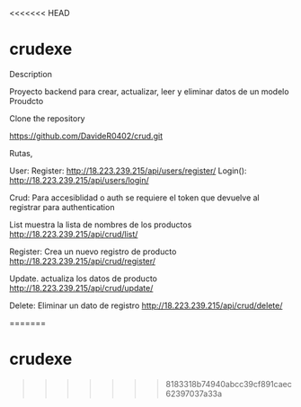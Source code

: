 <<<<<<< HEAD
# crudexe
Description

Proyecto backend para crear, actualizar, leer y eliminar datos de un modelo Proudcto

Clone the repository

https://github.com/DavideR0402/crud.git

Rutas,

User:
Register:
http://18.223.239.215/api/users/register/
Login():
http://18.223.239.215/api/users/login/


Crud:
Para accesiblidad o auth se requiere el token que devuelve al registrar para authentication

List muestra la lista de nombres de los productos
http://18.223.239.215/api/crud/list/

Register: Crea un nuevo registro de producto
http://18.223.239.215/api/crud/register/

Update. actualiza los datos de producto
http://18.223.239.215/api/crud/update/

Delete: Eliminar un dato de registro
http://18.223.239.215/api/crud/delete/


=======
# crudexe
>>>>>>> 8183318b74940abcc39cf891caec62397037a33a
